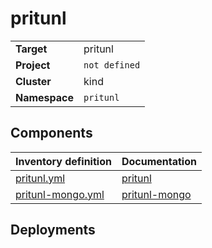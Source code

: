 # pritunl 

|||
| --- | --- |
| **Target** | pritunl |
| **Project**     | `not defined`|
| **Cluster**     |  kind  |
| **Namespace**   | `pritunl` |

## Components
| Inventory definition | Documentation |
| --- | --- |
|[pritunl.yml](../../inventory/classes/components/pritunl.yml)| [pritunl](pritunl-readme.md)|
|[pritunl-mongo.yml](../../inventory/classes/components/pritunl-mongo.yml)| [pritunl-mongo](pritunl-mongo-readme.md)|

## Deployments
